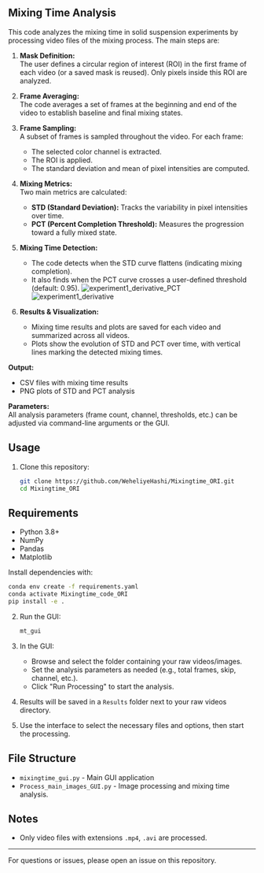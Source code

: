 ## Mixing Time Analysis

This code analyzes the mixing time in solid suspension experiments by processing video files of the mixing process. The main steps are:

1. **Mask Definition:**  
   The user defines a circular region of interest (ROI) in the first frame of each video (or a saved mask is reused). Only pixels inside this ROI are analyzed.

2. **Frame Averaging:**  
   The code averages a set of frames at the beginning and end of the video to establish baseline and final mixing states.

3. **Frame Sampling:**  
   A subset of frames is sampled throughout the video. For each frame:
   - The selected color channel is extracted.
   - The ROI is applied.
   - The standard deviation and mean of pixel intensities are computed.

4. **Mixing Metrics:**  
   Two main metrics are calculated:
   - **STD (Standard Deviation):** Tracks the variability in pixel intensities over time.
   - **PCT (Percent Completion Threshold):** Measures the progression toward a fully mixed state.

5. **Mixing Time Detection:**  
   - The code detects when the STD curve flattens (indicating mixing completion).
   - It also finds when the PCT curve crosses a user-defined threshold (default: 0.95).
![experiment1_derivative_PCT](https://github.com/user-attachments/assets/99953855-bad0-4b06-b4fb-45a17f66b960) ![experiment1_derivative](https://github.com/user-attachments/assets/e75e9dcc-3903-49f3-8d4d-f44517ba067b) 

6. **Results & Visualization:**  
   - Mixing time results and plots are saved for each video and summarized across all videos.
   - Plots show the evolution of STD and PCT over time, with vertical lines marking the detected mixing times.

**Output:**  
- CSV files with mixing time results  
- PNG plots of STD and PCT analysis

**Parameters:**  
All analysis parameters (frame count, channel, thresholds, etc.) can be adjusted via command-line arguments or the GUI.

## Usage

1. Clone this repository:

    ```sh
    git clone https://github.com/WeheliyeHashi/Mixingtime_ORI.git
    cd Mixingtime_ORI
    ```

## Requirements

- Python 3.8+
- NumPy
- Pandas
- Matplotlib

Install dependencies with:

```sh
conda env create -f requirements.yaml
conda activate Mixingtime_code_ORI
pip install -e .
```



2. Run the GUI:

    ```sh
    mt_gui
    ```

3. In the GUI:
    - Browse and select the folder containing your raw videos/images.
    - Set the analysis parameters as needed (e.g., total frames, skip, channel, etc.).
    - Click "Run Processing" to start the analysis.

4. Results will be saved in a `Results` folder next to your raw videos directory.

5. Use the interface to select the necessary files and options, then start the processing.

## File Structure

- `mixingtime_gui.py` - Main GUI application
- `Process_main_images_GUI.py` - Image processing and mixing time analysis. 

## Notes

- Only video files with extensions `.mp4`, `.avi` are processed.

---

For questions or issues, please open an issue on this repository.
